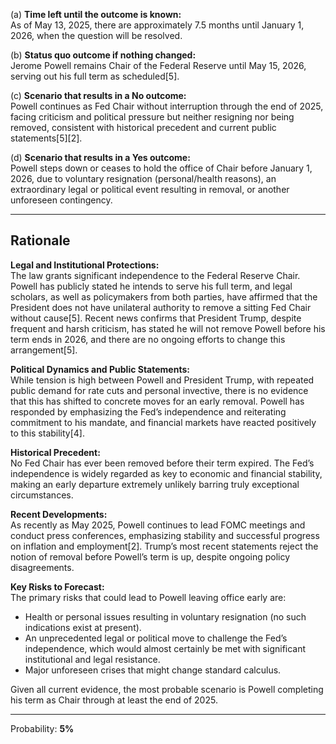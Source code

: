 (a) **Time left until the outcome is known:**  
As of May 13, 2025, there are approximately 7.5 months until January 1, 2026, when the question will be resolved.

(b) **Status quo outcome if nothing changed:**  
Jerome Powell remains Chair of the Federal Reserve until May 15, 2026, serving out his full term as scheduled[5].

(c) **Scenario that results in a No outcome:**  
Powell continues as Fed Chair without interruption through the end of 2025, facing criticism and political pressure but neither resigning nor being removed, consistent with historical precedent and current public statements[5][2].

(d) **Scenario that results in a Yes outcome:**  
Powell steps down or ceases to hold the office of Chair before January 1, 2026, due to voluntary resignation (personal/health reasons), an extraordinary legal or political event resulting in removal, or another unforeseen contingency.

---

## Rationale

**Legal and Institutional Protections:**  
The law grants significant independence to the Federal Reserve Chair. Powell has publicly stated he intends to serve his full term, and legal scholars, as well as policymakers from both parties, have affirmed that the President does not have unilateral authority to remove a sitting Fed Chair without cause[5]. Recent news confirms that President Trump, despite frequent and harsh criticism, has stated he will not remove Powell before his term ends in 2026, and there are no ongoing efforts to change this arrangement[5].

**Political Dynamics and Public Statements:**  
While tension is high between Powell and President Trump, with repeated public demand for rate cuts and personal invective, there is no evidence that this has shifted to concrete moves for an early removal. Powell has responded by emphasizing the Fed’s independence and reiterating commitment to his mandate, and financial markets have reacted positively to this stability[4].

**Historical Precedent:**  
No Fed Chair has ever been removed before their term expired. The Fed’s independence is widely regarded as key to economic and financial stability, making an early departure extremely unlikely barring truly exceptional circumstances.

**Recent Developments:**  
As recently as May 2025, Powell continues to lead FOMC meetings and conduct press conferences, emphasizing stability and successful progress on inflation and employment[2]. Trump’s most recent statements reject the notion of removal before Powell’s term is up, despite ongoing policy disagreements.

**Key Risks to Forecast:**  
The primary risks that could lead to Powell leaving office early are:
- Health or personal issues resulting in voluntary resignation (no such indications exist at present).
- An unprecedented legal or political move to challenge the Fed’s independence, which would almost certainly be met with significant institutional and legal resistance.
- Major unforeseen crises that might change standard calculus.

Given all current evidence, the most probable scenario is Powell completing his term as Chair through at least the end of 2025.

---

Probability: **5%**
